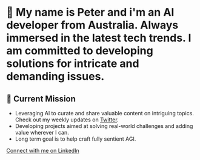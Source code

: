 # 👋 My name is Peter and i'm an AI developer from Australia. Always immersed in the latest tech trends. I am committed to developing solutions for intricate and demanding issues.

## 🎯 Current Mission 
- Leveraging AI to curate and share valuable content on intriguing topics. Check out my weekly updates on [Twitter]([https://twitter.com/peterpreketes](https://twitter.com/p22_peter)).
- Developing projects aimed at solving real-world challenges and adding value wherever I can.
- Long term goal is to help craft fully sentient AGI. 

[Connect with me on LinkedIn](https://www.linkedin.com/in/peter-p-ab6b3b208/)
